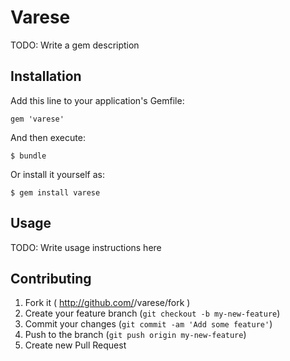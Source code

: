# Varese

TODO: Write a gem description

## Installation

Add this line to your application's Gemfile:

    gem 'varese'

And then execute:

    $ bundle

Or install it yourself as:

    $ gem install varese

## Usage

TODO: Write usage instructions here

## Contributing

1. Fork it ( http://github.com/<my-github-username>/varese/fork )
2. Create your feature branch (`git checkout -b my-new-feature`)
3. Commit your changes (`git commit -am 'Add some feature'`)
4. Push to the branch (`git push origin my-new-feature`)
5. Create new Pull Request
